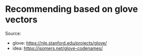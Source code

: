 # Recommending based on glove vectors

Source:
- glove: https://nlp.stanford.edu/projects/glove/
- idea: https://jsomers.net/glove-codenames/
